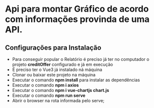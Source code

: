 # Api para montar Gráfico de acordo com informações provinda de uma API.

## Configurações para Instalação

- Para conseguir popular o Relatório é preciso já ter no computador o projeto **creditOffer** configurado e já em execução 
- É preciso ter o Vue3 já instalado ná máquina
- Clonar ou baixar este projeto na máquina
- Executar o comando **npm install** para instalar as dependências
- Executar o comando **npm i axios** 
- Executar o comando **npm i vue-chartjs chart.js**
- Executar o comando **npm run serve**
- Abrir o browser na rota informada pelo serve;

